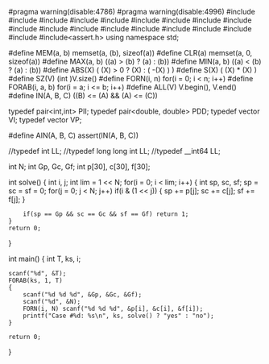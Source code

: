 #pragma warning(disable:4786)
#pragma warning(disable:4996)
#include<list>
#include<bitset>
#include<iostream>
#include<cstdio>
#include<algorithm>
#include<vector>
#include<set>
#include<map>
#include<functional>
#include<string>
#include<cstring>
#include<cstdlib>
#include<queue>
#include<utility>
#include<fstream>
#include<sstream>
#include<cmath>
#include<stack>
#include<assert.h>
using namespace std;

#define MEM(a, b) memset(a, (b), sizeof(a))
#define CLR(a) memset(a, 0, sizeof(a))
#define MAX(a, b) ((a) > (b) ? (a) : (b))
#define MIN(a, b) ((a) < (b) ? (a) : (b))
#define ABS(X) ( (X) > 0 ? (X) : ( -(X) ) )
#define S(X) ( (X) * (X) )
#define SZ(V) (int )V.size()
#define FORN(i, n) for(i = 0; i < n; i++)
#define FORAB(i, a, b) for(i = a; i <= b; i++)
#define ALL(V) V.begin(), V.end()
#define IN(A, B, C)  ((B) <= (A) && (A) <= (C))

typedef pair<int,int> PII;
typedef pair<double, double> PDD;
typedef vector<int> VI;
typedef vector<PII > VP;

#define AIN(A, B, C) assert(IN(A, B, C))

//typedef int LL;
//typedef long long int LL;
//typedef __int64 LL;

int N;
int Gp, Gc, Gf;
int p[30], c[30], f[30];

int solve()
{
	int i, j;
	int lim = 1 << N;
	for(i = 0; i < lim; i++)
	{
		int sp, sc, sf;
		sp = sc = sf = 0;
		for(j = 0; j < N; j++)
			if(i & (1 << j))
			{
				sp += p[j];
				sc += c[j];
				sf += f[j];
			}

		if(sp == Gp && sc == Gc && sf == Gf) return 1;
	}
	return 0;
}

int main()
{
	int T, ks, i;

	scanf("%d", &T);
	FORAB(ks, 1, T)
	{
		scanf("%d %d %d", &Gp, &Gc, &Gf);
		scanf("%d", &N);
		FORN(i, N) scanf("%d %d %d", &p[i], &c[i], &f[i]);
		printf("Case #%d: %s\n", ks, solve() ? "yes" : "no");
	}

	return 0;
}
